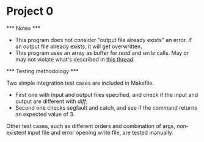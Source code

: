 Project 0
==================

*** Notes ***

* This program does not consider "output file already exists" an error. If an output file already exists, it will get overwritten.
* This program uses an array as buffer for _read_ and _write_ calls. May or may not violate what's described in [this thread](https://piazza.com/class/imeeybs22db6n?cid=29)

*** Testing methodology ***

Two simple integration test cases are included in Makefile. 

* First one with input and output files specified, and check if the input and output are different with _diff_;
* Second one checks segfault and catch, and see if the command returns an expected value of 3.

Other test cases, such as different orders and combination of args, non-existent input file and error opening write file, are tested manually.